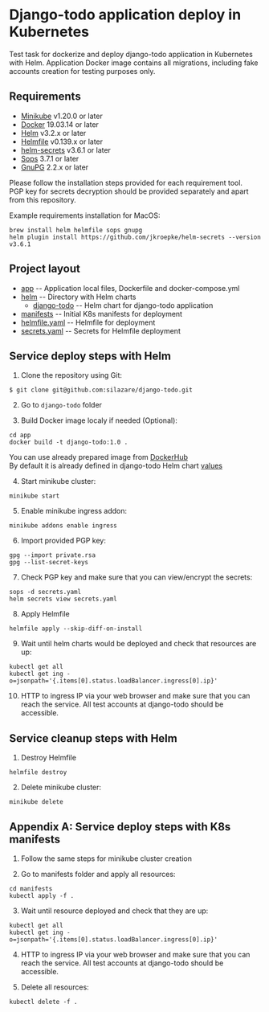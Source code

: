 # Django-todo application deploy in Kubernetes

Test task for dockerize and deploy django-todo application in Kubernetes with Helm.
Application Docker image contains all migrations, including fake accounts creation for testing purposes only.

## Requirements

- [Minikube](https://github.com/kubernetes/minikube) v1.20.0 or later
- [Docker](https://docs.docker.com/get-docker) 19.03.14 or later
- [Helm](https://github.com/helm/helm) v3.2.x or later
- [Helmfile](https://github.com/roboll/helmfile) v0.139.x or later
- [helm-secrets](https://github.com/jkroepke/helm-secrets) v3.6.1 or later
- [Sops](https://github.com/mozilla/sops) 3.7.1 or later
- [GnuPG](https://gnupg.org/download/index.html) 2.2.x or later

Please follow the installation steps provided for each requirement tool.    
PGP key for secrets decryption should be provided separately and apart from this repository.

Example requirements installation for MacOS:
```
brew install helm helmfile sops gnupg
helm plugin install https://github.com/jkroepke/helm-secrets --version v3.6.1
```

## Project layout

 * [app](./app) -- Application local files, Dockerfile and docker-compose.yml
 * [helm](./helm) -- Directory with Helm charts
   * [django-todo](./helm/django-todo) -- Helm chart for django-todo application
 * [manifests](./manifests) -- Initial K8s manifests for deployment
 * [helmfile.yaml](./helmfile.yaml) -- Helmfile for deployment
 * [secrets.yaml](./secrets.yaml) -- Secrets for Helmfile deployment

## Service deploy steps with Helm

1) Clone the repository using Git:

```
$ git clone git@github.com:silazare/django-todo.git
```

2) Go to `django-todo` folder

3) Build Docker image localy if needed (Optional):

```
cd app
docker build -t django-todo:1.0 .
```

You can use already prepared image from [DockerHub](https://hub.docker.com/repository/docker/exciter86/django-todo)    
By default it is already defined in django-todo Helm chart [values](./helm/django-todo/values.yaml)

4) Start minikube cluster:

```
minikube start
```

5) Enable minikube ingress addon:

```
minikube addons enable ingress
```

6) Import provided PGP key:

```
gpg --import private.rsa
gpg --list-secret-keys
```

7) Check PGP key and make sure that you can view/encrypt the secrets:

```
sops -d secrets.yaml
helm secrets view secrets.yaml
```

8) Apply Helmfile

```
helmfile apply --skip-diff-on-install
```

9) Wait until helm charts would be deployed and check that resources are up:

```
kubectl get all
kubectl get ing -o=jsonpath='{.items[0].status.loadBalancer.ingress[0].ip}'
```

10) HTTP to ingress IP via your web browser and make sure that you can reach the service.
All test accounts at django-todo should be accessible.

## Service cleanup steps with Helm

1) Destroy Helmfile

```
helmfile destroy
```

2) Delete minikube cluster:

```
minikube delete
```

## Appendix A: Service deploy steps with K8s manifests

1) Follow the same steps for minikube cluster creation

2) Go to manifests folder and apply all resources:

```
cd manifests
kubectl apply -f .
```

3) Wait until resource deployed and check that they are up:

```
kubectl get all
kubectl get ing -o=jsonpath='{.items[0].status.loadBalancer.ingress[0].ip}'
```

4) HTTP to ingress IP via your web browser and make sure that you can reach the service.
All test accounts at django-todo should be accessible.

5) Delete all resources:

```
kubectl delete -f .
```
